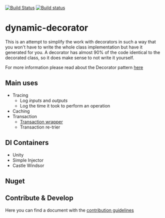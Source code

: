 [![Build Status](https://travis-ci.org/aoancea/dynamic-decorator.svg?branch=master)](https://travis-ci.org/aoancea/dynamic-decorator)
[![Build status](https://ci.appveyor.com/api/projects/status/xstw78sygkscl1vk?svg=true)](https://ci.appveyor.com/project/aoancea/dynamic-decorator)

# dynamic-decorator

This is an attempt to simplify the work with decorators in such a way that you won't have to write the whole class implementation but have it generated for you. A decorator has almost 90% of the code identical to the decorated class, so it does make sense to not write it yourself.

For more information please read about the Decorator pattern [here](https://en.wikipedia.org/wiki/Decorator_pattern)


## Main uses
 * Tracing
    * Log *inputs* and *outputs*
    * Log the time it took to perform an operation
 * Caching
 * Transaction
    * [Transaction wrapper](https://github.com/aoancea/dynamic-decorator/tree/master/src/UnitTesting/Playground/AmbientTransaction)
    * Transaction re-trier

## DI Containers 
 * Unity
 * Simple Injector
 * Castle Windsor

## Nuget

## Contribute & Develop
Here you can find a document with the [contribution guidelines](https://github.com/aoancea/dynamic-decorator/blob/master/CONTRIBUTING.md)
